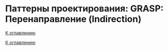 # Паттерны проектирования: GRASP: Перенаправление (Indirection)

<!--
https://ru.wikipedia.org/wiki/GRASP
https://alishoff.com/blog/365
https://bool.dev/blog/detail/grasp-printsipy
https://habr.com/ru/articles/92570/
https://habr.com/ru/articles/38323/
-->

[К оглавлению](../../../README.md)



[К оглавлению](../../../README.md)
